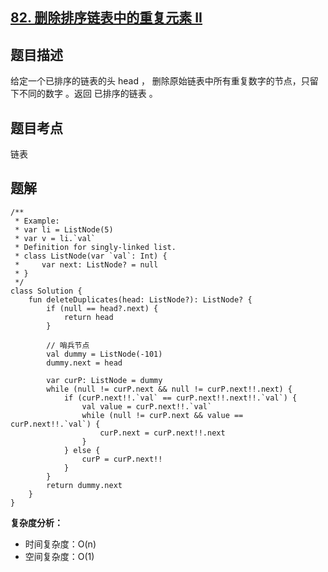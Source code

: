 ## [82. 删除排序链表中的重复元素 II](https://leetcode.cn/problems/remove-duplicates-from-sorted-list-ii/)

## 题目描述

给定一个已排序的链表的头 head ， 删除原始链表中所有重复数字的节点，只留下不同的数字 。返回 已排序的链表 。

## 题目考点

链表

## 题解
 
```
/**
 * Example:
 * var li = ListNode(5)
 * var v = li.`val`
 * Definition for singly-linked list.
 * class ListNode(var `val`: Int) {
 *     var next: ListNode? = null
 * }
 */
class Solution {
    fun deleteDuplicates(head: ListNode?): ListNode? {
        if (null == head?.next) {
            return head
        }

        // 哨兵节点
        val dummy = ListNode(-101)
        dummy.next = head

        var curP: ListNode = dummy
        while (null != curP.next && null != curP.next!!.next) {
            if (curP.next!!.`val` == curP.next!!.next!!.`val`) {
                val value = curP.next!!.`val`
                while (null != curP.next && value == curP.next!!.`val`) {
                    curP.next = curP.next!!.next
                }
            } else {
                curP = curP.next!!
            }
        }
        return dummy.next
    }
}
```

**复杂度分析：**

- 时间复杂度：O(n)
- 空间复杂度：O(1) 
